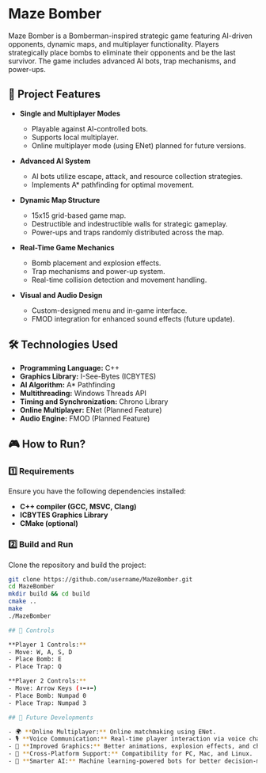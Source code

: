 # Maze Bomber

Maze Bomber is a Bomberman-inspired strategic game featuring AI-driven opponents, dynamic maps, and multiplayer functionality. Players strategically place bombs to eliminate their opponents and be the last survivor. The game includes advanced AI bots, trap mechanisms, and power-ups.

## 🚀 Project Features

- **Single and Multiplayer Modes**  
  - Playable against AI-controlled bots.  
  - Supports local multiplayer.  
  - Online multiplayer mode (using ENet) planned for future versions.  

- **Advanced AI System**  
  - AI bots utilize escape, attack, and resource collection strategies.  
  - Implements A* pathfinding for optimal movement.  

- **Dynamic Map Structure**  
  - 15x15 grid-based game map.  
  - Destructible and indestructible walls for strategic gameplay.  
  - Power-ups and traps randomly distributed across the map.  

- **Real-Time Game Mechanics**  
  - Bomb placement and explosion effects.  
  - Trap mechanisms and power-up system.  
  - Real-time collision detection and movement handling.  

- **Visual and Audio Design**  
  - Custom-designed menu and in-game interface.  
  - FMOD integration for enhanced sound effects (future update).  

## 🛠 Technologies Used

- **Programming Language:** C++  
- **Graphics Library:** I-See-Bytes (ICBYTES)  
- **AI Algorithm:** A* Pathfinding  
- **Multithreading:** Windows Threads API  
- **Timing and Synchronization:** Chrono Library  
- **Online Multiplayer:** ENet (Planned Feature)  
- **Audio Engine:** FMOD (Planned Feature)  

## 🎮 How to Run?

### 1️⃣ Requirements

Ensure you have the following dependencies installed:

- **C++ compiler (GCC, MSVC, Clang)**  
- **ICBYTES Graphics Library**  
- **CMake (optional)**  

### 2️⃣ Build and Run

Clone the repository and build the project:

```bash
git clone https://github.com/username/MazeBomber.git
cd MazeBomber
mkdir build && cd build
cmake ..
make
./MazeBomber

## 🎯 Controls

**Player 1 Controls:**  
- Move: W, A, S, D  
- Place Bomb: E  
- Place Trap: Q  

**Player 2 Controls:**  
- Move: Arrow Keys (⬆️⬅️⬇️➡️)  
- Place Bomb: Numpad 0  
- Place Trap: Numpad 3  

## 🔮 Future Developments

- 🌍 **Online Multiplayer:** Online matchmaking using ENet.  
- 🎙 **Voice Communication:** Real-time player interaction via voice chat.  
- 🎨 **Improved Graphics:** Better animations, explosion effects, and character movements.  
- 📱 **Cross-Platform Support:** Compatibility for PC, Mac, and Linux.  
- 🤖 **Smarter AI:** Machine learning-powered bots for better decision-making.  
